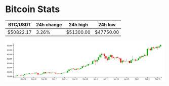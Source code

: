 # Bitcoin Stats

BTC/USDT|24h change|24h high|24h low|
|---|---|---|---|
|$50822.17|3.26%|$51300.00|$47750.00|

<img src="./chart.svg">
